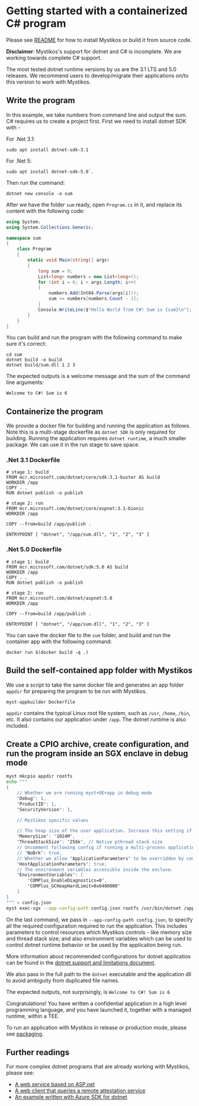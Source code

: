 # Getting started with a containerized C# program

Please see [README](../README.md) for how to install Mystikos or build
it from source code.

**Disclaimer**: Mystikos's support for dotnet and C# is incomplete.
We are working towards complete C# support.

The most tested dotnet runtime versions by us are the 3.1 LTS and 5.0 releases. We
recommend users to develop/migrate their applications on/to this version
to work with Mystikos.

## Write the program

In this example, we take numbers from command line and output the sum.
C# requires us to create a project first. First we need to install dotnet
SDK with -

For .Net 3.1:
```
sudo apt install dotnet-sdk-3.1
```

For .Net 5:
```
sudo apt install dotnet-sdk-5.0`.
```

Then run the command:

```
dotnet new console -o sum
```

After we have the folder `sum` ready, open `Program.cs` in it, and replace
its content with the following code:

```c#
using System;
using System.Collections.Generic;

namespace sum
{
    class Program
    {
        static void Main(string[] args)
        {
            long sum = 0;
            List<long> numbers = new List<long>();
            for (int i = 0; i < args.Length; i++)
            {
                numbers.Add(Int64.Parse(args[i]));
                sum += numbers[numbers.Count - 1];
            }
            Console.WriteLine($"Hello World from C#! Sum is {sum}\n");
        }
    }
}
```

You can build and run the program with the following command
to make sure it's correct:

```
cd sum
dotnet build -o build
dotnet build/sum.dll 1 2 3
```

The expected outputs is a welcome message and the sum of the command line arguments:

`Welcome to C#! Sum is 6`


## Containerize the program

We provide a docker file for building and running the application as follows.
Note this is a multi-stage dockerfile as `dotnet SDK` is only required for
building. Running the application requires `dotnet runtime`, a much smaller
package. We can use it in the run stage to save space.

### .Net 3.1 Dockerfile

```docker
# stage 1: build
FROM mcr.microsoft.com/dotnet/core/sdk:3.1-buster AS build
WORKDIR /app
COPY . .
RUN dotnet publish -o publish

# stage 2: run
FROM mcr.microsoft.com/dotnet/core/aspnet:3.1-bionic
WORKDIR /app

COPY --from=build /app/publish .

ENTRYPOINT [ "dotnet", "/app/sum.dll", "1", "2", "3" ]
```

### .Net 5.0 Dockerfile

```docker
# stage 1: build
FROM mcr.microsoft.com/dotnet/sdk:5.0 AS build
WORKDIR /app
COPY . .
RUN dotnet publish -o publish

# stage 2: run
FROM mcr.microsoft.com/dotnet/aspnet:5.0
WORKDIR /app

COPY --from=build /app/publish .

ENTRYPOINT [ "dotnet", "/app/sum.dll", "1", "2", "3" ]
```

You can save the docker file to the `sum` folder, and build and run the
container app with the following command:

`docker run $(docker build -q .)`

## Build the self-contained app folder with Mystikos

We use a script to take the same docker file and generates an
app folder `appdir` for preparing the program to be run with Mystikos.

```
myst-appbuilder Dockerfile
```
`appdir` contains the typical Linux root file system, such as `/usr`,
`/home`, `/bin`, etc. It also contains our application under `/app`.
The dotnet runtime is also included.

## Create a CPIO archive, create configuration, and run the program inside an SGX enclave in debug mode

```bash
myst mkcpio appdir rootfs
echo """
{ 
    // Whether we are running myst+OE+app in debug mode
    "Debug": 1,
    "ProductID": 1,
    "SecurityVersion": 1,

    // Mystikos specific values

    // The heap size of the user application. Increase this setting if your app experienced OOM.
    "MemorySize": "1024M",
    "ThreadStackSize": "256k", // Native pthread stack size
    // Uncomment following config if running a multi-process application
    // "NoBrk": true, 
    // Whether we allow "ApplicationParameters" to be overridden by command line options of "myst exec"
    "HostApplicationParameters": true,
    // The environment variables accessible inside the enclave.
    "EnvironmentVariables": [
        "COMPlus_EnableDiagnostics=0",
        "COMPlus_GCHeapHardLimit=0x0400000"
    ]
}
""" > config.json
myst exec-sgx --app-config-path config.json rootfs /usr/bin/dotnet /app/sum.dll 1 2 3
```

On the last command, we pass in `--app-config-path config.json`, to specify all the required configuration required to run the application. This includes parameters to control resources which Mystikos controls - like memory size and thread stack size; and also environment variables which can be used to control dotnet runtime behavior or be used by the application being run.

More information about recommended configurations for dotnet applicatios can be found in the [dotnet support and limitations document](./dotnet-support.md).

We also pass in the full path to the `dotnet` executable and the application
dll to avoid ambiguity from duplicated file names.

The expected outputs, not surprisingly, is ``Welcome to C#! Sum is 6``

Congratulations! You have written a confidential application in a
high level programming language, and you have launched it, together with
a managed runtime, within a TEE.

To run an application with Mystikos in release or production mode, please see
[packaging](./sign-package.md).

## Further readings

For more complex dotnet programs that are already working with Mystikos, please see:

* [A web service based on ASP.net](https://github.com/deislabs/mystikos/tree/main/solutions/aspnet)
* [A web client that queries a remote attestation service](https://github.com/deislabs/mystikos/tree/main/solutions/dotnet/HelloWorld)
* [An example written with Azure SDK for dotnet](https://github.com/deislabs/mystikos/tree/main/solutions/dotnet_azure_sdk)